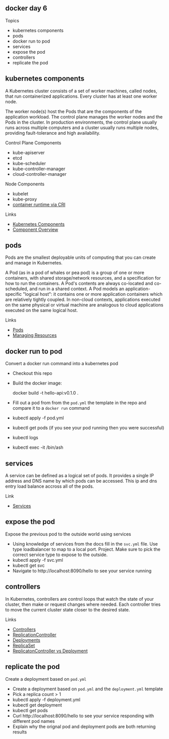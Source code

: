docker day 6
------------

Topics

* kubernetes components
* pods
* docker run to pod
* services
* expose the pod
* controllers
* replicate the pod

kubernetes components
---------------------

A Kubernetes cluster consists of a set of worker machines, called nodes, that run containerized applications. Every cluster has at least one worker node.

The worker node(s) host the Pods that are the components of the application workload. The control plane manages the worker nodes and the Pods in the cluster. In production environments, the control plane usually runs across multiple computers and a cluster usually runs multiple nodes, providing fault-tolerance and high availability.

Control Plane Components
* kube-apiserver
* etcd
* kube-scheduler
* kube-controller-manager
* cloud-controller-manager

Node Components
* kubelet
* kube-proxy
* [container runtime via CRI](https://github.com/kubernetes/community/blob/master/contributors/devel/sig-node/container-runtime-interface.md)


Links
* [Kubernetes Components](https://kubernetes.io/docs/concepts/overview/components/)
* [Component Overview](https://medium.com/@karthikeyan_krishnaswamy/overview-of-kubernetes-34d8e0e59b26)

pods
----

Pods are the smallest deployable units of computing that you can create and manage in Kubernetes.

A Pod (as in a pod of whales or pea pod) is a group of one or more containers, with shared storage/network resources, and a specification for how to run the containers. A Pod's contents are always co-located and co-scheduled, and run in a shared context. A Pod models an application-specific "logical host": it contains one or more application containers which are relatively tightly coupled. In non-cloud contexts, applications executed on the same physical or virtual machine are analogous to cloud applications executed on the same logical host.

Links
* [Pods](https://kubernetes.io/docs/concepts/workloads/pods/)
* [Managing Resources](https://kubernetes.io/docs/concepts/configuration/manage-resources-containers/)


docker run to pod
-----------------

Convert a docker run command into a kubernetes pod

* Checkout this repo

* Build the docker image:

    docker build -t hello-api:v0.1.0 .

* Fill out a pod from from the `pod.yml` the template in the repo and compare it to a `docker run` command

* kubectl apply -f pod.yml

* kubectl get pods (if you see your pod running then you were successful)

* kubectl logs <pod name>

* kubectl exec -it <pod name> /bin/ash

services
--------

A service can be defined as a logical set of pods. It provides a single IP address and DNS name by which pods can be accessed. This ip and dns entry load balance accross all of the pods.

Link
* [Services](https://kubernetes.io/docs/concepts/services-networking/service/)


expose the pod
---------------

Expose the previous pod to the outside world using services

* Using knowledge of services from the docs fill in the `svc.yml` file. Use type loadbalancer to map to a local port.
Project. Make sure to pick the correct service type to expose to the outside.
* kubectl apply -f svc.yml
* kubectl get svc
* Navigate to http://localhost:8090/hello to see your service running

controllers
-----------

In Kubernetes, controllers are control loops that watch the state of your cluster, then make or request changes where needed. Each controller tries to move the current cluster state closer to the desired state.

Links
* [Controllers](https://kubernetes.io/docs/concepts/architecture/controller/)
* [ReplicationController](https://kubernetes.io/docs/concepts/workloads/controllers/replicationcontroller/)
* [Deployments](https://kubernetes.io/docs/concepts/workloads/controllers/deployment/)
* [ReplicaSet](https://kubernetes.io/docs/concepts/workloads/controllers/replicaset/)
* [ReplicatonController vs Deployment](https://ryaneschinger.com/blog/rolling-updates-kubernetes-replication-controllers-vs-deployments/)

replicate the pod
-----------------

Create a deployment based on `pod.yml`

* Create a deployment based on `pod.yml` and the `deployment.yml` template
* Pick a replica count > 1
* kubectl apply -f deployment.yml
* kubectl get deployment
* kubectl get pods
* Curl http://localhost:8090/hello to see your service responding with different pod names
* Explain why the orignal pod and deployment pods are both returning results